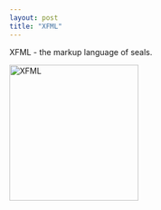 ```yaml
---
layout: post
title: "XFML"
---
```


<p>XFML - the markup language of seals.</p>
<p><a target="_blank" href="http://www.flickr.com/photos/kindohm/809325419/" title="Photo Sharing"><img border="0" src="http://farm2.static.flickr.com/1404/809325419_47d47555a8_m.jpg" width="228" height="240" alt="XFML" /></a></p>
 
